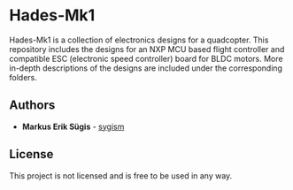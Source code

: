 # Hades-Mk1

Hades-Mk1 is a collection of electronics designs for a quadcopter. This repository includes the designs for an NXP MCU based flight controller and compatible ESC (electronic speed controller) board for BLDC motors. More in-depth descriptions of the designs are included under the corresponding folders.

## Authors

  - **Markus Erik Sügis** - 
    [sygism](https://github.com/sygism)

## License

This project is not licensed and is free to be used in any way.
 

